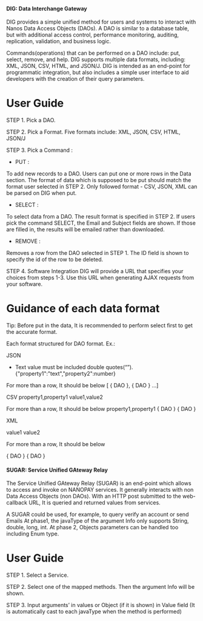 #### DIG: Data Interchange Gateway



DIG provides a simple unified method for users and systems to interact with Nanos Data Access Objects (DAOs).
A DAO is similar to a database table,
but with additional access control, performance monitoring, auditing, replication, validation, and business logic.

Commands(operations) that can be performed on a DAO include:
put, select, remove, and help. DIG supports multiple data formats,
including: XML, JSON, CSV, HTML, and JSON/J. DIG is intended as an end-point for programmatic integration,
but also includes a simple user interface to aid developers with the creation of their query parameters.



# User Guide

STEP 1. Pick a DAO.

STEP 2. Pick a Format.
Five formats include: XML, JSON, CSV, HTML, JSON/J

STEP 3. Pick a Command :

* PUT :

To add new records to a DAO.
Users can put one or more rows in the Data section. The format of data which is supposed to be put should match the format user selected in STEP 2.
Only followed format -  CSV, JSON, XML can be parsed on DIG when put.

* SELECT :

To select data from a DAO.
The result format is specified in STEP 2. If users pick the command SELECT, the Email and Subject fields are shown. If those are filled in, the results will be emailed rather than downloaded.

* REMOVE :

Removes a row from the DAO selected in STEP 1.
The ID field is shown to specify the id of the row to be deleted.



STEP 4. Software Integration
DIG will provide a URL that specifies your choices from steps 1-3. Use this URL when generating AJAX requests from your software.





# Guidance of each data format

Tip: Before put in the data, It is recommended to perform select first to get the accurate format.

Each format structured for DAO format. Ex.:

JSON
* Text value must be included double quotes(“”).
  {"property1":"text","property2":number}

For more than a row, It should be below
[ { DAO }, { DAO } ...]


CSV
property1,property1
value1,value2

For more than a row, It should be below
property1,property1
{ DAO }
{ DAO }


XML

<objects>
<object>
<property1>value1</property1>
<property2>value2</property2>
</object>
</objects>

For more than a row, It should be below

<objects>
<object>
{ DAO }
</object>
<object>
{ DAO }
</object>
</objects>







#### SUGAR: Service Unified GAteway Relay



The Service Unified GAteway Relay (SUGAR) is an end-point which allows to access and invoke on NANOPAY services.
It generally interacts with non Data Access Objects (non DAOs).
With an HTTP post submitted to the web-callback URL, It is queried and returned values from services.

A SUGAR could be used, for example, to query verify an account or send Emails
At phase1, the javaType of the argument Info only supports String, double, long, int.
At phase 2, Objects parameters can be handled too including Enum type.


# User Guide

STEP 1. Select a Service.

STEP 2. Select one of the mapped methods.
Then the argument Info will be shown.

STEP 3. Input arguments’ in values or Object (if it is shown) in Value field
(It is automatically cast to each javaType when the method is performed)

